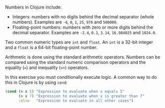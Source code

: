 Numbers in Clojure include:

- Integers: numbers with no digits behind the decimal separator (whole numbers). Examples are `-6`, `0`, `1`, `25`, `976` and `500000`.
- Floating-point numbers: numbers with zero or more digits behind the decimal separator. Examples are `-2.4`, `0.1`, `3.14`, `16.984025` and `1024.0`.

Two common numeric types are `int` and `float`. An `int` is a 32-bit integer and a `float` is a 64-bit floating-point number.

Arithmetic is done using the standard arithmetic operators. Numbers can be compared using the standard numeric comparison operators and the equality (`=`) and inequality (`<>`) operators.

In this exercise you must conditionally execute logic. A common way to do this in Clojure is by using `cond`:

```clojure
(cond (= x 5) "Expression to evaluate when x equals 5"
      (> x 7) "Expression to evaluate when x is greater than 7"
      :else   "Expression to evaluate in all other cases")
```

